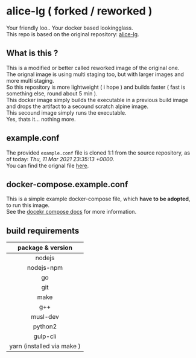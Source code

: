 # alice-lg ( forked / reworked ) #
Your friendly loo.. Your docker based lookingglass.  
This repo is based on the original repository: [alice-lg](https://github.com/alice-lg/alice-lg.git). 

## What is this ? ##
This is a modified or better called reworked image of the original one.  
The orignal image is using multi staging too, but with larger images and more multi staging.  
So this repository is more lightweight ( i hope ) and builds faster ( fast is something else, round about 5 min ).  
This docker image simply builds the executable in a previous build image and drops the artifact to a secound scratch alpine image.  
This secound image simply runs the executable.  
Yes, thats it... nothing more.  

## example.conf ##
The provided `example.conf` file is cloned 1:1 from the source repository, as of today: *Thu, 11 Mar 2021 23:35:13 +0000*.  
You can find the orignal file [here](https://github.com/alice-lg/alice-lg/blob/master/etc/alice-lg/alice.example.conf).  

## docker-compose.example.conf ##
This is a simple example docker-compose file, which **have to be adopted**, to run this image.  
See the [docekr compose docs](https://docs.docker.com/compose/) for more information.  

## build requirements ##
| package & version |
| :-----: |
| nodejs |
| nodejs-npm |
| go |
| git |
| make |
| g++ |
| musl-dev |
| python2 |
| gulp-cli |
| yarn (installed via make ) |
